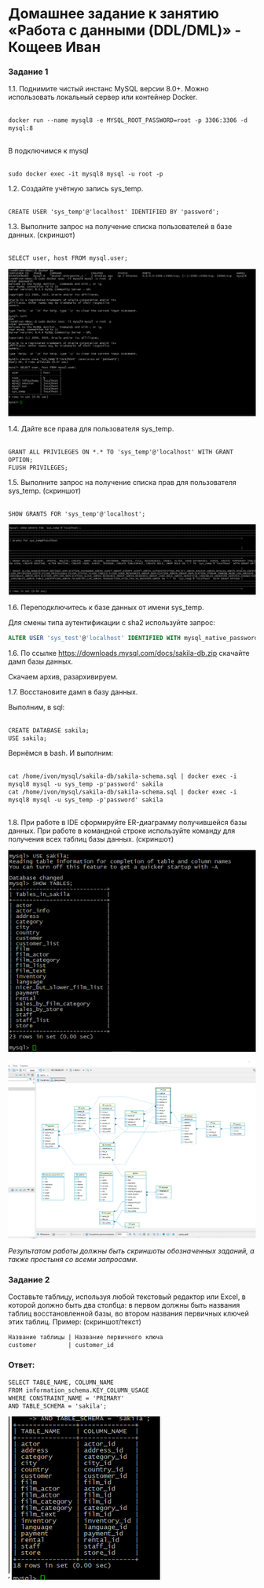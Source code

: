 # Домашнее задание к занятию «Работа с данными (DDL/DML)» - Кощеев Иван

### Задание 1
1.1. Поднимите чистый инстанс MySQL версии 8.0+. Можно использовать локальный сервер или контейнер Docker.

```

docker run --name mysql8 -e MYSQL_ROOT_PASSWORD=root -p 3306:3306 -d mysql:8


```
B подключимся к mysql


```

sudo docker exec -it mysql8 mysql -u root -p

```



1.2. Создайте учётную запись sys_temp. 

```

CREATE USER 'sys_temp'@'localhost' IDENTIFIED BY 'password';

```

1.3. Выполните запрос на получение списка пользователей в базе данных. (скриншот)

```

SELECT user, host FROM mysql.user;

```

![image1](https://github.com/SirSeoPro/11-02/blob/main/1.png)

1.4. Дайте все права для пользователя sys_temp. 

```

GRANT ALL PRIVILEGES ON *.* TO 'sys_temp'@'localhost' WITH GRANT OPTION;
FLUSH PRIVILEGES;

```

1.5. Выполните запрос на получение списка прав для пользователя sys_temp. (скриншот)

```

SHOW GRANTS FOR 'sys_temp'@'localhost';

```

![image2](https://github.com/SirSeoPro/11-02/blob/main/2.png)

1.6. Переподключитесь к базе данных от имени sys_temp.

Для смены типа аутентификации с sha2 используйте запрос: 
```sql
ALTER USER 'sys_test'@'localhost' IDENTIFIED WITH mysql_native_password BY 'password';
```
1.6. По ссылке https://downloads.mysql.com/docs/sakila-db.zip скачайте дамп базы данных.

Скачаем архив, разархивируем. </br>

1.7. Восстановите дамп в базу данных.

Выполним, в sql:

```

CREATE DATABASE sakila;
USE sakila;

```

Вернёмся в bash. И выполним: 

```

cat /home/ivon/mysql/sakila-db/sakila-schema.sql | docker exec -i mysql8 mysql -u sys_temp -p'password' sakila
cat /home/ivon/mysql/sakila-db/sakila-schema.sql | docker exec -i mysql8 mysql -u sys_temp -p'password' sakila


```

1.8. При работе в IDE сформируйте ER-диаграмму получившейся базы данных. При работе в командной строке используйте команду для получения всех таблиц базы данных. (скриншот)

![image3](https://github.com/SirSeoPro/11-02/blob/main/3.png)

![image5](https://github.com/SirSeoPro/11-02/blob/main/5.png)

*Результатом работы должны быть скриншоты обозначенных заданий, а также простыня со всеми запросами.*


### Задание 2
Составьте таблицу, используя любой текстовый редактор или Excel, в которой должно быть два столбца: в первом должны быть названия таблиц восстановленной базы, во втором названия первичных ключей этих таблиц. Пример: (скриншот/текст)
```
Название таблицы | Название первичного ключа
customer         | customer_id
```
### Ответ:

```
SELECT TABLE_NAME, COLUMN_NAME
FROM information_schema.KEY_COLUMN_USAGE
WHERE CONSTRAINT_NAME = 'PRIMARY'
AND TABLE_SCHEMA = 'sakila';

```

![image4](https://github.com/SirSeoPro/11-02/blob/main/4.png)
